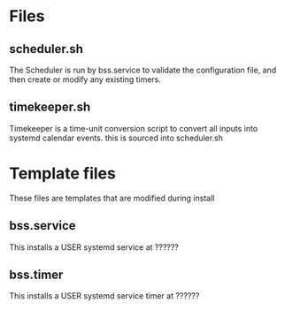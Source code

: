 # Files 

## scheduler.sh

The Scheduler is run by bss.service to validate the configuration file, and then create or modify any existing timers.

## timekeeper.sh 

Timekeeper is a time-unit conversion script to convert all inputs into systemd calendar events. this is sourced into scheduler.sh

# Template files

These files are templates that are modified during install

## bss.service

This installs a USER systemd service at ??????

## bss.timer

This installs a USER systemd service timer at ??????
